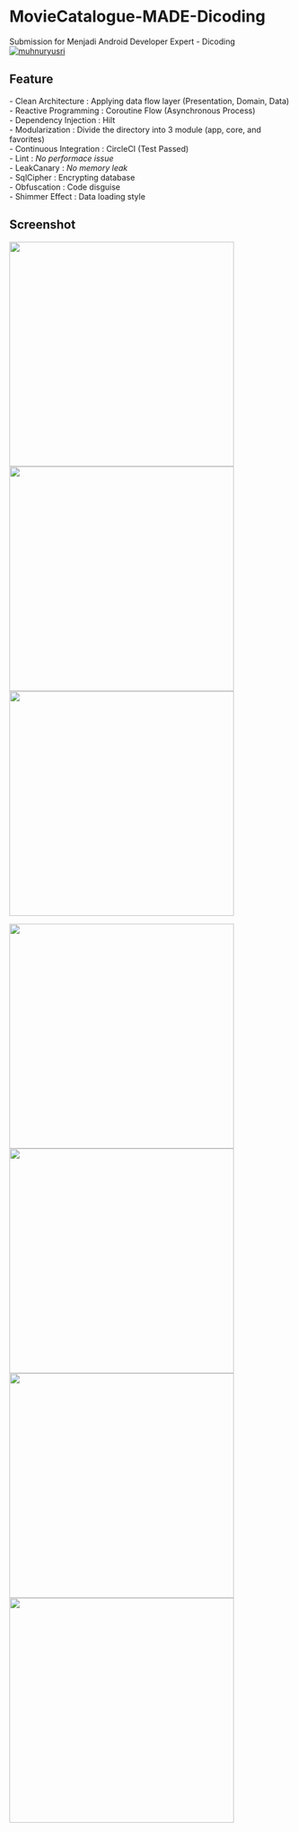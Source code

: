 # MovieCatalogue-MADE-Dicoding
Submission for Menjadi Android Developer Expert - Dicoding
[![muhnuryusri](https://circleci.com/gh/muhnuryusri/MovieCatalogue-MADE-Dicoding.svg?style=svg)](https://circleci.com/gh/muhnuryusri/MovieCatalogue-MADE-Dicoding)

<h2>Feature</h2>
- Clean Architecture : Applying data flow layer (Presentation, Domain, Data)<br>
- Reactive Programming : Coroutine Flow (Asynchronous Process)<br>
- Dependency Injection : Hilt<br>
- Modularization : Divide the directory into 3 module (app, core, and favorites)<br>
- Continuous Integration : CircleCI (Test Passed)<br>
- Lint : <i>No performace issue</i><br>
- LeakCanary : <i>No memory leak</i><br>
- SqlCipher : Encrypting database<br>
- Obfuscation : Code disguise<br>
- Shimmer Effect : Data loading style<br>

<h2>Screenshot</h2>

<img src="https://user-images.githubusercontent.com/49118104/127188705-91365fd1-86ef-41e9-9312-cbc29a131878.jpg" height=400> <img src="https://user-images.githubusercontent.com/49118104/127188691-78666fb3-16e4-47df-96b2-f3331b086ad7.jpg" height=400> <img src="https://user-images.githubusercontent.com/49118104/127188696-695a1efe-fe75-4790-8b85-13fbe2ec99a7.jpg" height=400>

<img src="https://user-images.githubusercontent.com/49118104/127188971-ec928e9a-021a-415e-9f7d-cb6e0c1118a3.jpg" height=400> <img src="https://user-images.githubusercontent.com/49118104/127188649-9341c400-e3b6-42be-93d1-504110a10017.jpg" height=400> <img src="https://user-images.githubusercontent.com/49118104/127188661-d7b95d12-c748-4958-b301-97964f5e7377.jpg" height=400> <img src="https://user-images.githubusercontent.com/49118104/127188639-7802e65e-7d57-4e09-9427-3a20dc0fd02b.jpg" height=400>
